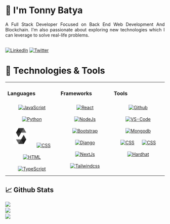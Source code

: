 # 👋 I'm Tonny Batya

<div align="justify">
 A Full Stack Developer Focused on Back End Web Development And Blockchain. 
 I'm also passionate about exploring new technologies which I can leverage to solve real-life problems.
</div>

<div>
  <br>
  <p>
   
   <a href="https://www.linkedin.com/in/batya-tonny-108a92234/" target="blank"><img src="https://img.shields.io/badge/LinkedIn--_.svg?style=social&logo=linkedin" alt="LinkedIn" height="30"></a>
<a href="https://twitter.com/devbxtzz" target="blank"><img src="https://img.shields.io/badge/Twitter--_.svg?style=social&logo=twitter" alt="Twitter" height="30"></a>
  
</p>
</div>

# 🔧 Technologies & Tools

<table><tr><td valign="top" width="33%">

### Languages

<div align="center">  
<a href="https://developer.mozilla.org"><img style="margin: 10px" Src="https://img.icons8.com/color/2x/javascript.png" alt="JavaScript" height="50" /></a>
<a href=""><img style="margin: 10px" src="https://img.icons8.com/color/2x/python.png" alt="Python" height="50" /></a>
<a href=""><img style="margin: 10px" src="https://raw.githubusercontent.com/devicons/devicon/master/icons/solidity/solidity-original.svg" alt="Solidity" height="50"/></a>
<a href="https://developer.mozilla.org"><img style="margin: 10px" src="https://img.icons8.com/color/2x/css3.png" alt="CSS" height="50" /></a>
<a href=""><img style="margin: 10px" Src="https://img.icons8.com/color/2x/html-5.png" alt="HTML" height="50" /></a>
<a href=""><img style="margin: 10px" src="https://img.icons8.com/color/2x/typescript.png" alt="TypeScript" height="50" /></a>
</div>

</td><td valign="top" width="33%">

### Frameworks

<div align="center">   
<a href=""><img style="margin: 10px" Src="https://img.icons8.com/color/2x/react-native.png" alt="React" height="50" /></a>
<a href=""><img style="margin: 10px" src="https://img.icons8.com/fluency/2x/node-js.png" alt="NodeJs" height="50" />  
<a href=""><img style="margin: 10px" src="https://img.icons8.com/color/2x/bootstrap.png" alt="Bootstrap" height="50" /></a>
<a href=""><img style="margin: 10px" Src="https://img.icons8.com/external-tal-revivo-shadow-tal-revivo/344/external-django-a-high-level-python-web-framework-that-encourages-rapid-development-logo-shadow-tal-revivo.png" alt="Django" height="50" /></a>
<a href="https://nextjs.org/"><img style="margin: 10px" src="https://img.icons8.com/color/2x/nextjs.png" alt="NextJs" height="50" /></a>
<a href="https://tailwindcss.com/"><img style="margin: 10px" src="https://raw.githubusercontent.com/danielcranney/readme-generator/main/public/icons/skills/tailwindcss-colored.svg" alt="Tailwindcss" height="50" /></a>
 
</div>

</td><td valign="top" width="33%">

### Tools

<div align="center">  
<a href=""><img style="margin: 10px" Src="https://img.icons8.com/color/2x/github.png" alt="Github" height="50" /></a>
<a href=""><img style="margin: 10px" src="https://img.icons8.com/color/2x/visual-studio-code-2019.png" alt="VS-Code" height="50" /></a>
<a href=""><img style="margin: 10px" Src="https://img.icons8.com/color/2x/mongodb.png" alt="Mongodb" height="50" /></a>
<a href=""><img style="margin: 10px" src="https://img.icons8.com/color/2x/git.png" alt="CSS" height="50" /></a>
<a href=""><img style="margin: 10px" src="https://img.icons8.com/color/2x/heroku.png" alt="CSS" height="50" /></a>
<a href=""><img style="margin: 10px" src="https://raw.githubusercontent.com/danielcranney/readme-generator/main/public/icons/skills/hardhat-colored.svg" alt="Hardhat" height="50" /></a>
</div>

</td></tr></table>

## 📈 Github Stats
<div>
 
 <img src="https://github-readme-stats.vercel.app/api/top-langs/?username=devbxtzz&langs_count=8&theme=tokyonight&layout=compact" />

</div>

<div>
    <img src="https://github-readme-stats.vercel.app/api?username=devbxtzz&show_icons=true&theme=tokyonight&layout=compact" />
    <br />
    <img src="http://github-readme-streak-stats.herokuapp.com?user=devbxtzz&theme=tokyonight&date_format=M%20j%5B%2C%20Y%5D">
    <br />
</div>
